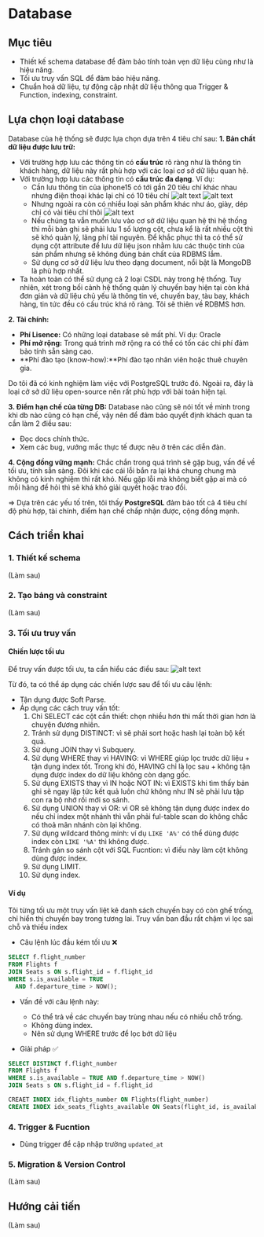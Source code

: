 # Database

## Mục tiêu
- Thiết kế schema database để đảm bảo tính toàn vẹn dữ liệu cùng như là hiệu năng.
- Tối ưu truy vấn SQL để đảm bảo hiệu năng.
- Chuẩn hoá dữ liệu, tự động cập nhật dữ liệu thông qua Trigger & Function, indexing, constraint.

## Lựa chọn loại database
Database của hệ thống sẽ được lựa chọn dựa trên 4 tiêu chí sau:
**1. Bản chất dữ liệu được lưu trữ:**
- Với trường hợp lưu các thông tin có **cấu trúc** rõ ràng như là thông tin khách hàng, dữ liệu này rất phù hợp với các loại cơ sở dữ liệu quan hệ.
- Với trường hợp lưu các thông tin có **cấu trúc đa dạng**. Ví dụ:
  - Cần lưu thông tin của iphone15 có tới gần 20 tiêu chí khác nhau nhưng điện thoại khác lại chỉ có 10 tiêu chí
    ![alt text](image-16.png)
    ![alt text](image-17.png)
  - Nhưng ngoài ra còn có nhiều loại sản phẩm khác như áo, giày, dép chỉ có vài tiêu chí thôi
    ![alt text](image-18.png)
  - Nếu chúng ta vẫn muốn lưu vào cơ sở dữ liệu quan hệ thì hệ thống thì mỗi bản ghi sẽ phải lưu 1 số lượng cột, chưa kể là rất nhiều cột thì sẽ khó quản lý, lãng phí tài nguyên. Để khắc phục thì ta có thể sử dụng cột attribute để lưu dữ liệu json nhằm lưu các thuộc tính của sản phẩm nhưng sẽ không đúng bản chất của RDBMS lắm.
  - Sử dụng cơ sở dữ liệu lưu theo dạng document, nổi bật là MongoDB là phù hợp nhất.
- Ta hoàn toàn có thể sử dụng cả 2 loại CSDL này trong hệ thống. Tuy nhiên, xét trong bối cảnh hệ thống quản lý chuyến bay hiện tại còn khá đơn giản và dữ liệu chủ yếu là thông tin vé, chuyến bay, tàu bay, khách hàng, tin tức đều có cấu trúc khá rõ ràng. Tôi sẽ thiên về RDBMS hơn.

**2. Tài chính:**
- **Phí Lisence:** Có những loại database sẽ mất phí. Ví dụ: Oracle
- **Phí mở rộng:** Trong quá trình mở rộng ra có thể có tốn các chi phí đảm bảo tính sẵn sàng cao.
- **Phí đào tạo (know-how):**Phí đào tạo nhân viên hoặc thuê chuyên gia.

Do tôi đã có kinh nghiệm làm việc với PostgreSQL trước đó. Ngoài ra, đây là loại cở sở dữ liệu open-source nên rất phù hợp với bài toán hiện tại.

**3. Điểm hạn chế của từng DB:**
Database nào cũng sẽ nói tốt về mình trong khi db nào cũng có hạn chế, vậy nên để đảm bảo quyết định khách quan ta cần làm 2 điều sau:
- Đọc docs chính thức.
- Xem các bug, vướng mắc thực tế được nêu ở trên các diễn đàn.

**4. Cộng đồng vững mạnh:**
Chắc chắn trong quá trình sẽ gặp bug, vấn đề về tối ưu, tính sẵn sàng. Đôi khi các cái lỗi bắn ra lại khá chung chung mà không có kinh nghiệm thì rất khó. Nếu gặp lỗi mà không biết gặp ai mà có mỗi hãng để hỏi thì sẽ khá khó giải quyết hoặc trao đổi.

=> Dựa trên các yếu tố trên, tôi thấy **PostgreSQL** đảm bảo tốt cả 4 tiêu chí độ phù hợp, tài chính, điểm hạn chế chấp nhận được, cộng đồng mạnh.

## Cách triển khai
### 1. Thiết kế schema
(Làm sau)
### 2. Tạo bảng và constraint
(Làm sau)

### 3. Tối ưu truy vấn
#### Chiến lược tối ưu
Để truy vấn được tối ưu, ta cần hiểu các điều sau:
![alt text](image-19.png)

Từ đó, ta có thể áp dụng các chiến lược sau để tối ưu câu lệnh:
- Tận dụng được Soft Parse.
- Áp dụng các cách truy vấn tốt:
  1. Chỉ SELECT các cột cần thiết: chọn nhiều hơn thì mất thời gian hơn là chuyện đương nhiên.
  2. Tránh sử dụng DISTINCT: vì sẽ phải sort hoặc hash lại toàn bộ kết quả.
  3. Sử dụng JOIN thay vì Subquery.
  4. Sử dụng WHERE thay vì HAVING: vì WHERE giúp lọc trước dữ liệu + tận dụng index tốt. Trong khi đó, HAVING chỉ là lọc sau + không tận dụng được index do dữ liệu không còn dạng gốc.
  5. Sử dụng EXISTS thay vì IN hoặc NOT IN: vì EXISTS khi tìm thấy bản ghi sẽ ngay lập tức kết quả luôn chứ không như IN sẽ phải lưu tập con ra bộ nhớ rồi mới so sánh.
  6. Sử dụng UNION thay vì OR: vì OR sẽ không tận dụng được index do nếu chỉ index một nhánh thì vẫn phải ful-table scan do không chắc có thoả mãn nhánh còn lại không.
  7. Sử dụng wildcard thông minh: ví dụ `LIKE 'A%'` có thể dùng được index còn `LIKE '%A'` thì không được.
  8. Tránh gán so sánh cột với SQL Fucntion: vì điều này làm cột không dùng được index.
  9. Sử dụng LIMIT.
  10. Sử dụng index.
#### Ví dụ
Tôi từng tối ưu một truy vấn liệt kê danh sách chuyến bay có còn ghế trống, chỉ hiển thị chuyến bay trong tương lai. Truy vấn ban đầu rất chậm vì lọc sai chỗ và thiếu index

- Câu lệnh lúc đầu kém tối ưu ❌
```sql
SELECT f.flight_number
FROM Flights f
JOIN Seats s ON s.flight_id = f.flight_id
WHERE s.is_available = TRUE
  AND f.departure_time > NOW();
```
- Vấn đề với câu lệnh này:
  - Có thể trả về các chuyến bay trùng nhau nếu có nhiều chỗ trống.
  - Không dùng index.
  - Nên sử dụng WHERE trước để lọc bớt dữ liệu

- Giải pháp ✅
```sql
SELECT DISTINCT f.flight_number
FROM Flights f
WHERE s.is_available = TRUE AND f.departure_time > NOW()
JOIN Seats s ON s.flight_id = f.flight_id

CREAET INDEX idx_flights_number ON Flights(flight_number)
CREATE INDEX idx_seats_flights_available ON Seats(flight_id, is_available)
```

### 4. Trigger & Fucntion
- Dùng trigger để cập nhập trường `updated_at`



### 5. Migration & Version Control
(Làm sau)



## Hướng cải tiến
(Làm sau)
